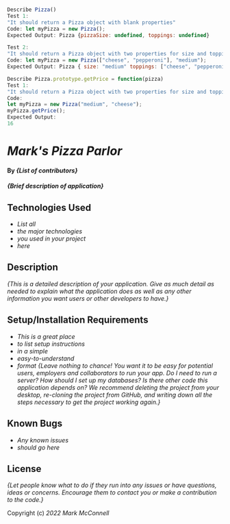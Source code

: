 ```javascript

Describe Pizza()
Test 1:
"It should return a Pizza object with blank properties"
Code: let myPizza = new Pizza();
Expected Output: Pizza {pizzaSize: undefined, toppings: undefined}

Test 2: 
"It should return a Pizza object with two properties for size and toppings"
Code: let myPizza = new Pizza(["cheese", "pepperoni"], "medium");
Expected Output: Pizza { size: "medium" toppings: ["cheese", "pepperoni"], }

Describe Pizza.prototype.getPrice = function(pizza)
Test 1:
"It should return a Pizza object with two properties for size and topping and price of 16"
Code: 
let myPizza = new Pizza("medium", "cheese");
myPizza.getPrice();
Expected Output: 
16


```
# _Mark's Pizza Parlor_
#### By _**{List of contributors}**_
#### _{Brief description of application}_
## Technologies Used
* _List all_
* _the major technologies_
* _you used in your project_
* _here_
## Description
_{This is a detailed description of your application. Give as much detail as needed to explain what the application does as well as any other information you want users or other developers to have.}_
## Setup/Installation Requirements
* _This is a great place_
* _to list setup instructions_
* _in a simple_
* _easy-to-understand_
* _format_
_{Leave nothing to chance! You want it to be easy for potential users, employers and collaborators to run your app. Do I need to run a server? How should I set up my databases? Is there other code this application depends on? We recommend deleting the project from your desktop, re-cloning the project from GitHub, and writing down all the steps necessary to get the project working again.}_
## Known Bugs

* _Any known issues_
* _should go here_

## License

_{Let people know what to do if they run into any issues or have questions, ideas or concerns.  Encourage them to contact you or make a contribution to the code.}_

Copyright (c) _2022_ _Mark McConnell_

